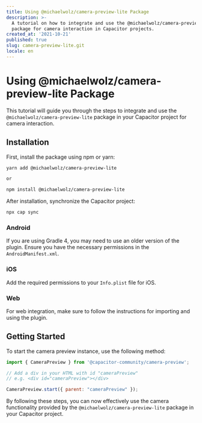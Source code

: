 ```yaml
---
title: Using @michaelwolz/camera-preview-lite Package
description: >-
  A tutorial on how to integrate and use the @michaelwolz/camera-preview-lite
  package for camera interaction in Capacitor projects.
created_at: '2021-10-21'
published: true
slug: camera-preview-lite.git
locale: en
---
```


# Using @michaelwolz/camera-preview-lite Package

This tutorial will guide you through the steps to integrate and use the `@michaelwolz/camera-preview-lite` package in your Capacitor project for camera interaction.

## Installation

First, install the package using npm or yarn:

```bash
yarn add @michaelwolz/camera-preview-lite

or

npm install @michaelwolz/camera-preview-lite
```

After installation, synchronize the Capacitor project:

```bash
npx cap sync
```

### Android

If you are using Gradle 4, you may need to use an older version of the plugin. Ensure you have the necessary permissions in the `AndroidManifest.xml`.

### iOS

Add the required permissions to your `Info.plist` file for iOS.

### Web

For web integration, make sure to follow the instructions for importing and using the plugin.

## Getting Started

To start the camera preview instance, use the following method:

```javascript
import { CameraPreview } from '@capacitor-community/camera-preview';

// Add a div in your HTML with id "cameraPreview"
// e.g. <div id="cameraPreview"></div>

CameraPreview.start({ parent: "cameraPreview" });
```

By following these steps, you can now effectively use the camera functionality provided by the `@michaelwolz/camera-preview-lite` package in your Capacitor project.
```
```
